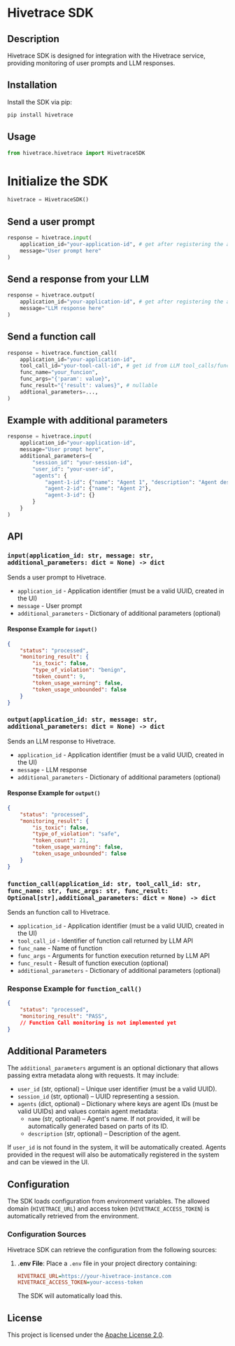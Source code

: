 # Hivetrace SDK

## Description
Hivetrace SDK is designed for integration with the Hivetrace service, providing monitoring of user prompts and LLM responses.

## Installation

Install the SDK via pip:

```sh
pip install hivetrace
```

## Usage

```python
from hivetrace.hivetrace import HivetraceSDK
```

# Initialize the SDK
```python
hivetrace = HivetraceSDK()
```

## Send a user prompt
```python
response = hivetrace.input(
    application_id="your-application-id", # get after registering the application in the UI
    message="User prompt here"
)
```

## Send a response from your LLM
```python
response = hivetrace.output(
    application_id="your-application-id", # get after registering the application in the UI
    message="LLM response here"
)
```

## Send a function call
```python
response = hivetrace.function_call(
    application_id="your-application-id",
    tool_call_id="your-tool-call-id", # get id from LLM tool_calls/function_calls
    func_name="your_funcion",
    func_args="{'param': value}",
    func_result="{'result': values}", # nullable
    addtional_parameters=...,
)
```

## Example with additional parameters
```python
response = hivetrace.input(
    application_id="your-application-id",
    message="User prompt here",
    additional_parameters={
        "session_id": "your-session-id",
        "user_id": "your-user-id",
        "agents": {
            "agent-1-id": {"name": "Agent 1", "description": "Agent description"},
            "agent-2-id": {"name": "Agent 2"},
            "agent-3-id": {}
        }
    }
)
```

## API

### `input(application_id: str, message: str, additional_parameters: dict = None) -> dict`
Sends a user prompt to Hivetrace.

- `application_id` - Application identifier (must be a valid UUID, created in the UI)
- `message` - User prompt
- `additional_parameters` - Dictionary of additional parameters (optional)

#### Response Example for `input()`
```json
{
    "status": "processed",
    "monitoring_result": {
        "is_toxic": false,
        "type_of_violation": "benign",
        "token_count": 9,
        "token_usage_warning": false,
        "token_usage_unbounded": false
    }
}
```

### `output(application_id: str, message: str, additional_parameters: dict = None) -> dict`
Sends an LLM response to Hivetrace.

- `application_id` - Application identifier (must be a valid UUID, created in the UI)
- `message` - LLM response
- `additional_parameters` - Dictionary of additional parameters (optional)

#### Response Example for `output()`
```json
{
    "status": "processed",
    "monitoring_result": {
        "is_toxic": false,
        "type_of_violation": "safe",
        "token_count": 21,
        "token_usage_warning": false,
        "token_usage_unbounded": false
    }
}
```

### `function_call(application_id: str, tool_call_id: str, func_name: str, func_args: str, func_result: Optional[str],additional_parameters: dict = None) -> dict`
Sends an function call to Hivetrace.

- `application_id` - Application identifier (must be a valid UUID, created in the UI)
- `tool_call_id` - Identifier of function call returned by LLM API
- `func_name` - Name of function
- `func_args` - Arguments for function execution returned by LLM API
- `func_result` - Result of function execution (optional)
- `additional_parameters` - Dictionary of additional parameters (optional)

### Response Example for `function_call()`
```json
{
    "status": "processed",
    "monitoring_result": "PASS", 
    // Function Call monitoring is not implemented yet 
}
```

## Additional Parameters
The `additional_parameters` argument is an optional dictionary that allows passing extra metadata along with requests.
It may include:

- `user_id` (str, optional) – Unique user identifier (must be a valid UUID).
- `session_id` (str, optional) – UUID representing a session.
- `agents` (dict, optional) – Dictionary where keys are agent IDs (must be valid UUIDs) and values contain agent metadata:
  - `name` (str, optional) – Agent's name. If not provided, it will be automatically generated based on parts of its ID.
  - `description` (str, optional) – Description of the agent.

If `user_id` is not found in the system, it will be automatically created. Agents provided in the request will also be automatically registered in the system and can be viewed in the UI.

## Configuration
The SDK loads configuration from environment variables. The allowed domain (`HIVETRACE_URL`) and access token (`HIVETRACE_ACCESS_TOKEN`) is automatically retrieved from the environment.

### Configuration Sources
Hivetrace SDK can retrieve the configuration from the following sources:

1. **.env File**: Place a `.env` file in your project directory containing:
   ```ini
   HIVETRACE_URL=https://your-hivetrace-instance.com
   HIVETRACE_ACCESS_TOKEN=your-access-token
   ```
   The SDK will automatically load this.

## License

This project is licensed under the [Apache License 2.0](http://www.apache.org/licenses/LICENSE-2.0).


